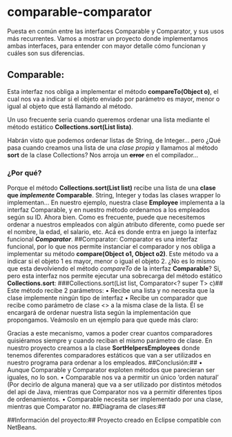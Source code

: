 # comparable-comparator
Puesta en común entre las interfaces Comparable y Comparator, y sus usos más recurrentes.
Vamos a mostrar un proyecto donde implementamos ambas interfaces, para entender con mayor detalle cómo funcionan y cuáles son sus diferencias.

## Comparable:
Esta interfaz nos obliga a implementar el método **compareTo(Object o)**, el cual nos va a indicar si el objeto enviado por parámetro es mayor, menor o igual al objeto que está llamando al método.

Un uso frecuente seria cuando queremos ordenar una lista mediante el método estático **Collections.sort(List <T> lista)**.

Habrán visto que podemos ordenar listas de String, de Integer... pero ¿Qué pasa cuando creamos una lista de una _clase propia_ y llamamos al método **sort** de la clase Collections?
Nos arroja un ~~**error**~~ en el compilador…
### ¿Por qué? ##
Porque el método **Collections.sort(List <T> list)** recibe una lista de una **clase que _implemente_ Comparable**. String, Integer y todas las clases wrapper lo implementan…
En nuestro ejemplo, nuestra clase **Employee** implementa a la interfaz Comparable, y en nuestro método ordenamos a los empleados según su ID.
Ahora bien. Como es frecuente, puede que necesitemos ordenar a nuestros empleados con algún atributo diferente, como puede ser el nombre, la edad, el salario, etc.
Acá es donde entra en juego la interfaz funcional _**Comparator**_.
##Comparator:
Comparator es una interfaz funcional, por lo que nos permite instanciar el comparador y nos obliga a implementar su método **compare(Object o1, Object o2)**.
Este método va a indicar si el objeto 1 es mayor, menor o igual el objeto 2. ¿No es lo mismo que esta devolviendo el método _compareTo_ de la interfaz **Comparable**? Si, pero esta interfaz nos permite ejecutar una sobrecarga del método estático **Collections.sort**:
###Collections.sort(List<T> list, Comparator<? super T> c)##
Este método recibe 2 parámetros:
•	Recibe una lista y no necesita que la clase implemente ningún tipo de interfaz
•	Recibe un comparador que recibe como parámetro de clase <> a la misma clase de la lista. Él se encargará de ordenar nuestra lista según la implementación que propongamos.
Veámoslo en un ejemplo para que quede más claro:

Gracias a este mecanismo, vamos a poder crear cuantos comparadores quisiéramos siempre y cuando reciban el mismo parámetro de clase.
En nuestro proyecto creamos a la clase **SortHelpersEmployees** donde tenemos diferentes comparadores estáticos que van a ser utilizados en nuestro programa para ordenar a los empleados.
##Conclusión:##
•	Aunque Comparable y Comparator exploten métodos que parecieran ser iguales, no lo son. 
•	Comparable nos va a permitir un único ‘orden natural’ (Por decirlo de alguna manera) que va a ser utilizado por distintos métodos del api de Java, mientras que Comparator nos va a permitir diferentes tipos de ordenamientos.
•	Comparable necesita ser implementado por una clase, mientras que Comparator no.
##Diagrama de clases:##

##Información del proyecto:##
Proyecto creado en Eclipse compatible con NetBeans.
